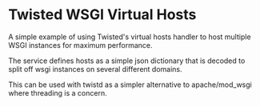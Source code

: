 # Twisted WSGI Virtual Hosts

A simple example of using Twisted's virtual hosts handler to host multiple WSGI instances for maximum performance.

The service defines hosts as a simple json dictionary that is decoded to split off wsgi instances on several different domains.

This can be used with twistd as a simpler alternative to apache/mod_wsgi where threading is a concern.
